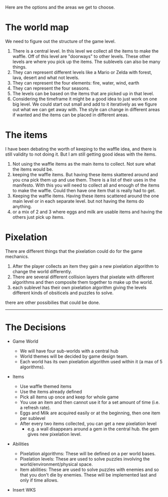 Here are the options and the areas we get to choose.

# The world map

We need to figure out the structure of the game level.

1. There is a central level. In this level we collect all the items to make the waffle. Off of this level are "doorways" to other levels. These other levels are where you pick up the items. The sublevels can also be many things.
  1. They can represent different levels like a Mario or Zelda with forest, lava, desert and what not levels.
  2. They can represent the four elements: fire, water, wind, earth
  3. They can represent the four seasons.
  4. The levels can be based on the items that are picked up in that level.
2. Considering the timeframe it might be a good idea to just work on one big level. We could start out small and add to it iteratively as we figure out what we can get away with. The style can change in different areas if wanted and the items can be placed in different areas.



# The items
I have been debating the worth of keeping to the waffle idea, and there is still validity to not doing it. But I am still getting good ideas with the items.    
1. Not using the waffle items as the main items to collect. Not sure what the items would be.    
2. keeping the waffle items. But having these items skattered around and you cna pick them up and use them. There is a list of their uses in the manifesto. With this you will need to collect all and enough of the items to make the waffle. Could then have one item that is really had to get.    
3. Keeping the waffle items. Having these items scattered around the one main level or in each separate level. but not having the items do anything.    
4. or a mix of 2 and 3 where eggs and milk are usable items and having the others just pick up items.   


# Pixelation
There are different things that the pixelation could do for the game mechanics.   
1. After the player collects an item they gain a new pixelation algorithm to change the world differently.    
2. There are several different collision layers that pixelate with different algorithms and then composite them together to make up the world.    
3. each sublevel has their own pixelation algorithm giving the levels different kinds of obsiticels and puzzles to solve.    

there are other possibilies that could be done.

--------------------------------------------------------------------------------

The Decisions
=============
* Game World
  * We will have four sub-worlds with a central hub
  * World themes will be decided by game design team.
  * Each world has its own pixelation algorithm used within it (a max of 5 algorithms).
* Items
  * Use waffle themed items
  * Use the items already defined
  * Pick all items up once and keep for whole game
  * You use an item and then cannot use it for a set amount of time (i.e. a refresh rate).
  * Eggs and Milk are acquired easily or at the beginning, then one item per sublevel
  * After every two items collected, you can get a new pixelation level
	  * e.g. a wall disappears around a gem in the central hub. the gem gives new pixelation level.
* Abilities
  * Pixelation algorithms: These will be defined on a per world bases.
  * Pixelation levels: These are used to solve puzzles involving the world/environment/physical space.
  * Item abilities: These are used to solve puzzles with enemies and so that you don't die by enemies.  These will be implemented last and only if time allows.

* Insert WKS
